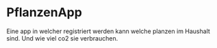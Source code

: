 # PflanzenApp
Eine app in welcher registriert werden kann welche planzen im Haushalt sind. Und wie viel co2 sie verbrauchen.
